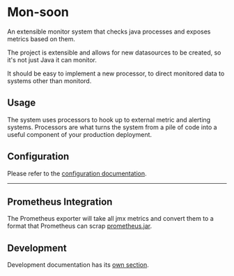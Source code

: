 Mon-soon
====

An extensible monitor system that checks java processes and exposes metrics based on them.

The project is extensible and allows for new datasources to be created, so it's not just Java it can monitor.

It should be easy to implement a new processor, to direct monitored data to systems other than monitord.

Usage
----

The system uses processors to hook up to external metric and alerting systems.
Processors are what turns the system from a pile of code into a useful component of your production deployment.

Configuration
----

Please refer to the [configuration documentation](doc/config.md).

----

Prometheus Integration
----

The Prometheus exporter will take all jmx metrics and convert them to a format that Prometheus can scrap
[prometheus.jar](doc/prometheus/README.md).



Development
----

Development documentation has its [own section](doc/dev/README.md).

